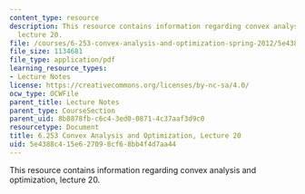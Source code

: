 ```yaml
---
content_type: resource
description: This resource contains information regarding convex analysis and optimization,
  lecture 20.
file: /courses/6-253-convex-analysis-and-optimization-spring-2012/5e4388c415e627098cf68bb4f4d7aa44_MIT6_253S12_lec20.pdf
file_size: 1134681
file_type: application/pdf
learning_resource_types:
- Lecture Notes
license: https://creativecommons.org/licenses/by-nc-sa/4.0/
ocw_type: OCWFile
parent_title: Lecture Notes
parent_type: CourseSection
parent_uid: 8b8878fb-c6c4-3ed0-0871-4c37aaf3d9c0
resourcetype: Document
title: 6.253 Convex Analysis and Optimization, Lecture 20
uid: 5e4388c4-15e6-2709-8cf6-8bb4f4d7aa44
---
```

This resource contains information regarding convex analysis and optimization, lecture 20.
